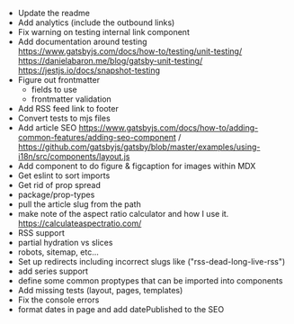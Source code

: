 
- Update the readme
- Add analytics (include the outbound links)
- Fix warning on testing internal link component
- Add documentation around testing
    https://www.gatsbyjs.com/docs/how-to/testing/unit-testing/
    https://danielabaron.me/blog/gatsby-unit-testing/
    https://jestjs.io/docs/snapshot-testing
- Figure out frontmatter
    - fields to use
    - frontmatter validation 
- Add RSS feed link to footer
- Convert tests to mjs files
- Add article SEO https://www.gatsbyjs.com/docs/how-to/adding-common-features/adding-seo-component / https://github.com/gatsbyjs/gatsby/blob/master/examples/using-i18n/src/components/layout.js
- Add component to do figure & figcaption for images within MDX
- Get eslint to sort imports
- Get rid of prop spread
- package/prop-types
- pull the article slug from the path
- make note of the aspect ratio calculator and how I use it. https://calculateaspectratio.com/
- RSS support
- partial hydration vs slices
- robots, sitemap, etc...
- Set up redirects including incorrect slugs like ("rss-dead-long-live-rss")
- add series support
- define some common proptypes that can be imported into components
- Add missing tests (layout, pages, templates)
- Fix the console errors
- format dates in page and add datePublished to the SEO